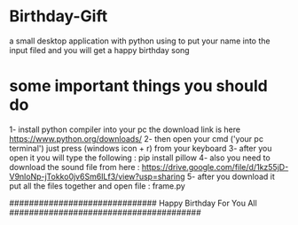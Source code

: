 # Birthday-Gift
a small desktop application with python using to put your name into the input filed and you will get a happy birthday song


# some important things you should do 
1- install python compiler into your pc the download link is here https://www.python.org/downloads/
2- then open your cmd ('your pc terminal') just press (windows icon + r) from your keyboard
3- after you open it you will type the following : pip install pillow
4- also you need to download the sound file from here : https://drive.google.com/file/d/1kz55jD-V9nloNp-jTokko0jv6Sm6ILf3/view?usp=sharing
5- after you download it put all the files together and open file : frame.py

############################## Happy Birthday For You All #######################################

